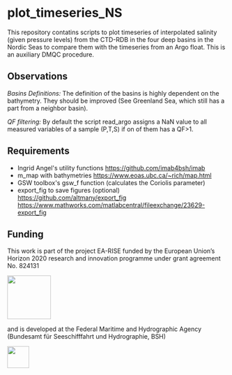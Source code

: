 # plot_timeseries_NS

This repository contatins scripts to plot timeseries of interpolated salinity (given pressure levels) from the CTD-RDB in the four deep basins in the Nordic Seas to compare them with the timeseries from an Argo float.
This is an auxiliary DMQC procedure.

## Observations

*Basins Definitions:*
The definition of the basins is highly dependent on the bathymetry. They should be improved (See Greenland Sea, which still has a part from a neighbor basin).

*QF filtering:*
By default the script read_argo assigns a NaN value to all measured variables of a sample (P,T,S) if on of them has a QF>1.

## Requirements

- Ingrid Angel's utility functions
  https://github.com/imab4bsh/imab
- m_map with bathymetries
	https://www.eoas.ubc.ca/~rich/map.html
- GSW toolbox's gsw_f function (calculates the Coriolis parameter)
- export_fig to save figures (optional)
	https://github.com/altmany/export_fig
	https://www.mathworks.com/matlabcentral/fileexchange/23629-export_fig

## Funding

This work is part of the project EA-RISE funded by the European Union’s Horizon 2020 research and innovation programme under grant agreement No. 824131

<img src="https://www.euro-argo.eu/var/storage/images/_aliases/fullsize/medias-ifremer/medias-euro_argo/logos/euro-argo-rise-logo/1688041-1-eng-GB/Euro-argo-RISE-logo.png" width="100" />

and is developed at the Federal Maritime and Hydrographic Agency (Bundesamt für Seeschifffahrt und Hydrographie, BSH) 

<img src="https://www.bsh.de/SiteGlobals/Frontend/Images/logo.png?__blob=normal&v=9" width="50" />

